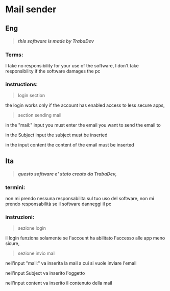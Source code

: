  # Mail sender

## Eng

> ##### this software is made by TrabaDev

### Terms:

I take no responsibility for your use of the software,
I don't take responsibility if the software damages the pc

### instructions:

> login section

the login works only if the account has enabled access to less secure apps,

> section sending mail

in the "mail:" input you must enter the email you want to send the email to

in the Subject input the subject must be inserted

in the input content the content of the email must be inserted

## Ita

> ##### questo software e' stato creato da TrabaDev,

### termini:

non mi prendo nessuna responsabilita sul tuo uso del software,
non mi prendo responsabilità se il software danneggi il pc

### instruzioni:

> sezione login

il login funziona solamente se l'account ha abilitato l'accesso alle app meno sicure,

> sezione invio mail

nell'input "mail:" va inserita la mail a cui si vuole inviare l'email

nell'input Subject va inserito l'oggetto

nell'input content va inserito il contenuto della mail